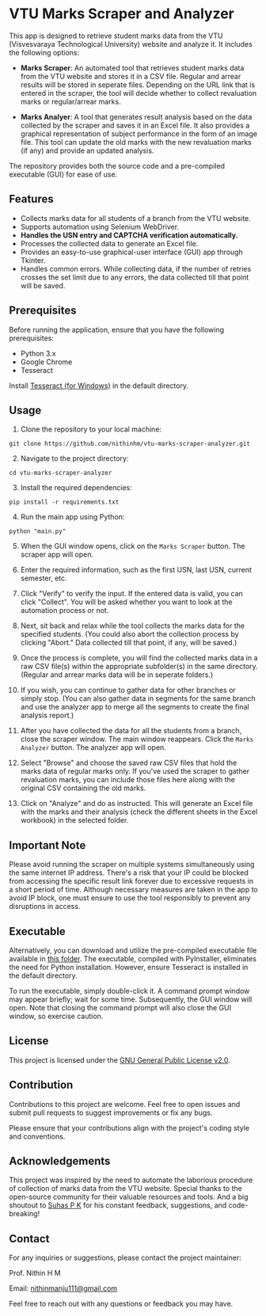# VTU Marks Scraper and Analyzer

This app is designed to retrieve student marks data from the VTU (Visvesvaraya Technological University) website and analyze it. It includes the following options:

- **Marks Scraper**: An automated tool that retrieves student marks data from the VTU website and stores it in a CSV file. Regular and arrear results will be stored in seperate files. Depending on the URL link that is entered in the scraper, the tool will decide whether to collect revaluation marks or regular/arrear marks.

- **Marks Analyer**: A tool that generates result analysis based on the data collected by the scraper and saves it in an Excel file. It also provides a graphical representation of subject performance in the form of an image file. This tool can update the old marks with the new revaluation marks (if any) and provide an updated analysis.

The repository provides both the source code and a pre-compiled executable (GUI) for ease of use.

## Features

- Collects marks data for all students of a branch from the VTU website.
- Supports automation using Selenium WebDriver.
- **Handles the USN entry and CAPTCHA verification automatically.**
- Processes the collected data to generate an Excel file.
- Provides an easy-to-use graphical-user interface (GUI) app through Tkinter.
- Handles common errors. While collecting data, if the number of retries crosses the set limit due to any errors, the data collected till that point will be saved.

## Prerequisites

Before running the application, ensure that you have the following prerequisites:

- Python 3.x
- Google Chrome
- Tesseract

Install [Tesseract (for Windows)](https://digi.bib.uni-mannheim.de/tesseract/tesseract-ocr-w64-setup-5.3.1.20230401.exe) in the default directory.

## Usage

1. Clone the repository to your local machine:

```
git clone https://github.com/nithinhm/vtu-marks-scraper-analyzer.git
```

2. Navigate to the project directory:

```
cd vtu-marks-scraper-analyzer
```

3. Install the required dependencies:

```
pip install -r requirements.txt
```

4. Run the main app using Python:

```
python "main.py"
```
5. When the GUI window opens, click on the `Marks Scraper` button. The scraper app will open.

6. Enter the required information, such as the first USN, last USN, current semester, etc.

7. Click "Verify" to verify the input. If the entered data is valid, you can click "Collect". You will be asked whether you want to look at the automation process or not.

8. Next, sit back and relax while the tool collects the marks data for the specified students. (You could also abort the collection process by clicking "Abort." Data collected till that point, if any, will be saved.)

9. Once the process is complete, you will find the collected marks data in a raw CSV file(s) within the appropriate subfolder(s) in the same directory. (Regular and arrear marks data will be in seperate folders.)

10. If you wish, you can continue to gather data for other branches or simply stop. (You can also gather data in segments for the same branch and use the analyzer app to merge all the segments to create the final analysis report.)

11. After you have collected the data for all the students from a branch, close the scraper window. The main window reappears. Click the `Marks Analyzer` button. The analyzer app will open.

12. Select "Browse" and choose the saved raw CSV files that hold the marks data of regular marks only. If you've used the scraper to gather revaluation marks, you can include those files here along with the original CSV containing the old marks.

13. Click on "Analyze" and do as instructed. This will generate an Excel file with the marks and their analysis (check the different sheets in the Excel workbook) in the selected folder.

## Important Note

Please avoid running the scraper on multiple systems simultaneously using the same internet IP address. There's a risk that your IP could be blocked from accessing the specific result link forever due to excessive requests in a short period of time. Although necessary measures are taken in the app to avoid IP block, one must ensure to use the tool responsibly to prevent any disruptions in access.

## Executable

Alternatively, you can download and utilize the pre-compiled executable file available in [this folder](https://drive.google.com/drive/folders/1OrhIpXU_E2krhoOlCQMNalobZo_RIoXX?usp=sharing). The executable, compiled with PyInstaller, eliminates the need for Python installation. However, ensure Tesseract is installed in the default directory.

To run the executable, simply double-click it. A command prompt window may appear briefly; wait for some time. Subsequently, the GUI window will open. Note that closing the command prompt will also close the GUI window, so exercise caution.

## License

This project is licensed under the [GNU General Public License v2.0](LICENSE).

## Contribution

Contributions to this project are welcome. Feel free to open issues and submit pull requests to suggest improvements or fix any bugs.

Please ensure that your contributions align with the project's coding style and conventions.

## Acknowledgements

This project was inspired by the need to automate the laborious procedure of collection of marks data from the VTU website. Special thanks to the open-source community for their valuable resources and tools. And a big shoutout to [Suhas P K](https://github.com/suhaspk) for his constant feedback, suggestions, and code-breaking!

## Contact

For any inquiries or suggestions, please contact the project maintainer:

Prof. Nithin H M

Email: nithinmanju111@gmail.com

Feel free to reach out with any questions or feedback you may have.
